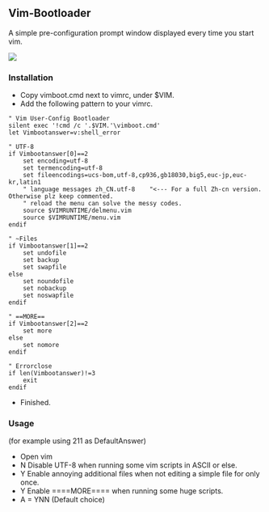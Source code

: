 ## Vim-Bootloader
A simple pre-configuration prompt window displayed every time you start vim.

<img src="https://cdn.jsdelivr.net/gh/ZetaSp/Vim-Bootloader@main/to.pngg">

### Installation
 - Copy vimboot.cmd next to vimrc, under $VIM.
 - Add the following pattern to your vimrc.
```
" Vim User-Config Bootloader
silent exec '!cmd /c '.$VIM.'\vimboot.cmd'
let Vimbootanswer=v:shell_error

" UTF-8
if Vimbootanswer[0]==2
	set encoding=utf-8
	set termencoding=utf-8
	set fileencodings=ucs-bom,utf-8,cp936,gb18030,big5,euc-jp,euc-kr,latin1
	" language messages zh_CN.utf-8    "<--- For a full Zh-cn version. Otherwise plz keep commented.
	" reload the menu can solve the messy codes.
	source $VIMRUNTIME/delmenu.vim
	source $VIMRUNTIME/menu.vim
endif

" ~Files
if Vimbootanswer[1]==2
	set undofile
	set backup
	set swapfile
else
	set noundofile
	set nobackup
	set noswapfile
endif

" ==MORE==
if Vimbootanswer[2]==2
	set more
else
	set nomore
endif

" Errorclose
if len(Vimbootanswer)!=3
	exit
endif
```
 - Finished.
### Usage
(for example using 211 as DefaultAnswer)
 - Open vim
 - N Disable UTF-8 when running some vim scripts in ASCII or else.
 - Y Enable annoying additional files when not editing a simple file for only once.
 - Y Enable ====MORE==== when running some huge scripts.
 - A = YNN (Default choice)
